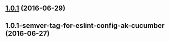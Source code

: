 <a name="1.0.1"></a>
## [1.0.1](https://aui-team-bot/https://bitbucket.org/atlassian/atlaskit-spike/compare/1.0.1-semver-tag-for-eslint-config-ak-cucumber...v1.0.1) (2016-06-29)



<a name="1.0.1-semver-tag-for-eslint-config-ak-cucumber"></a>
## 1.0.1-semver-tag-for-eslint-config-ak-cucumber (2016-06-27)



